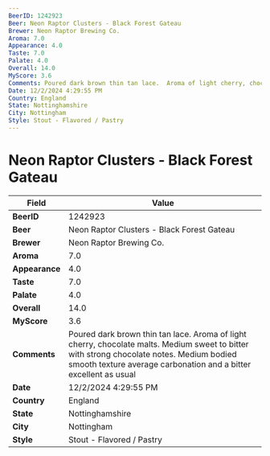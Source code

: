 ```yaml
---
BeerID: 1242923
Beer: Neon Raptor Clusters - Black Forest Gateau
Brewer: Neon Raptor Brewing Co.
Aroma: 7.0
Appearance: 4.0
Taste: 7.0
Palate: 4.0
Overall: 14.0
MyScore: 3.6
Comments: Poured dark brown thin tan lace.  Aroma of light cherry, chocolate malts.  Medium sweet to bitter with strong chocolate notes. Medium bodied smooth texture average carbonation and a bitter excellent as usual
Date: 12/2/2024 4:29:55 PM
Country: England
State: Nottinghamshire
City: Nottingham
Style: Stout - Flavored / Pastry
---
```


# Neon Raptor Clusters - Black Forest Gateau

| Field         | Value |
|---------------|-------|
| **BeerID** | 1242923 |
| **Beer** | Neon Raptor Clusters - Black Forest Gateau |
| **Brewer** | Neon Raptor Brewing Co. |
| **Aroma** | 7.0 |
| **Appearance** | 4.0 |
| **Taste** | 7.0 |
| **Palate** | 4.0 |
| **Overall** | 14.0 |
| **MyScore** | 3.6 |
| **Comments** | Poured dark brown thin tan lace.  Aroma of light cherry, chocolate malts.  Medium sweet to bitter with strong chocolate notes. Medium bodied smooth texture average carbonation and a bitter excellent as usual  |
| **Date** | 12/2/2024 4:29:55 PM |
| **Country** | England |
| **State** | Nottinghamshire |
| **City** | Nottingham |
| **Style** | Stout - Flavored / Pastry |
